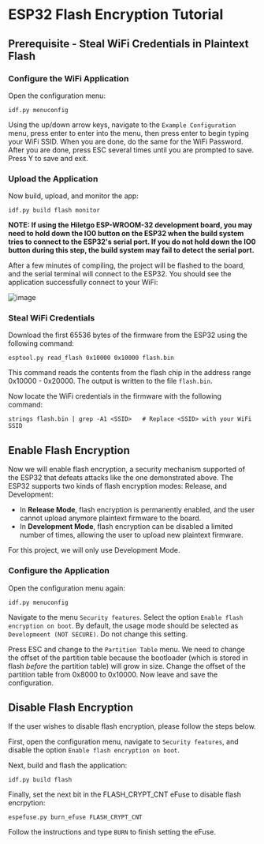 # ESP32 Flash Encryption Tutorial

## Prerequisite - Steal WiFi Credentials in Plaintext Flash

### Configure the WiFi Application

Open the configuration menu:

```
idf.py menuconfig
```

Using the up/down arrow keys, navigate to the `Example Configuration` menu, press enter to enter into the menu, then press enter to begin typing your WiFi SSID. When you are done, do the same for the WiFi Password. After you are done, press ESC several times until you are prompted to save. Press Y to save and exit.

### Upload the Application

Now build, upload, and monitor the app:

```
idf.py build flash monitor
```

**NOTE: If using the Hiletgo ESP-WROOM-32 development board, you may need to hold down the IO0 button on the ESP32 when the build system tries to connect to the ESP32's serial port. If you do not hold down the IO0 button during this step, the build system may fail to detect the serial port.**

After a few minutes of compiling, the project will be flashed to the board, and the serial terminal will connect to the ESP32. You should see the application successfully connect to your WiFi:

![image](https://user-images.githubusercontent.com/11084018/158292160-46c9c3f7-0633-4d00-b2e4-19b427ad6cea.png)

### Steal WiFi Credentials

Download the first 65536 bytes of the firmware from the ESP32 using the following command:

```
esptool.py read_flash 0x10000 0x10000 flash.bin
```

This command reads the contents from the flash chip in the address range 0x10000 - 0x20000. The output is written to the file `flash.bin`.

Now locate the WiFi credentials in the firmware with the following command:

```
strings flash.bin | grep -A1 <SSID>   # Replace <SSID> with your WiFi SSID
```

## Enable Flash Encryption

Now we will enable flash encryption, a security mechanism supported of the ESP32 that defeats attacks like the one demonstrated above. The ESP32 supports two kinds of flash encryption modes: Release, and Development:

* In **Release Mode**, flash encryption is permanently enabled, and the user cannot upload anymore plaintext firmware to the board.
* In **Development Mode**, flash encryption can be disabled a limited number of times, allowing the user to upload new plaintext firmware.

For this project, we will only use Development Mode.

### Configure the Application

Open the configuration menu again:

```
idf.py menuconfig
```

Navigate to the menu `Security features`. Select the option `Enable flash encryption on boot`. By default, the usage mode should be selected as `Developmeent (NOT SECURE)`. Do not change this setting.

Press ESC and change to the `Partition Table` menu. We need to change the offset of the partition table because the bootloader (which is stored in flash _before_ the partition table) will grow in size. Change the offset of the partition table from 0x8000 to 0x10000. Now leave and save the configuration.



## Disable Flash Encryption

If the user wishes to disable flash encryption, please follow the steps below.

First, open the configuration menu, navigate to `Security features`, and disable the option `Enable flash encryption on boot`.

Next, build and flash the application: 

```idf.py build flash```

Finally, set the next bit in the FLASH_CRYPT_CNT eFuse to disable flash encrpytion:

```
espefuse.py burn_efuse FLASH_CRYPT_CNT
````

Follow the instructions and type `BURN` to finish setting the eFuse.
